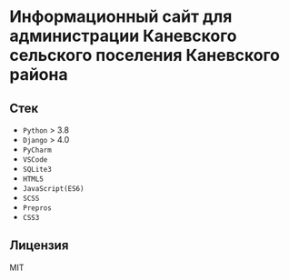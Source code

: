 # Информационный сайт для администрации Каневского сельского поселения Каневского района

## Стек

* `Python` > 3.8
* `Django` > 4.0
* `PyCharm`
* `VSCode`
* `SQLite3`
* `HTML5`
* `JavaScript(ES6)`
* `SCSS`
* `Prepros`
* `CSS3`

## Лицензия

MIT
